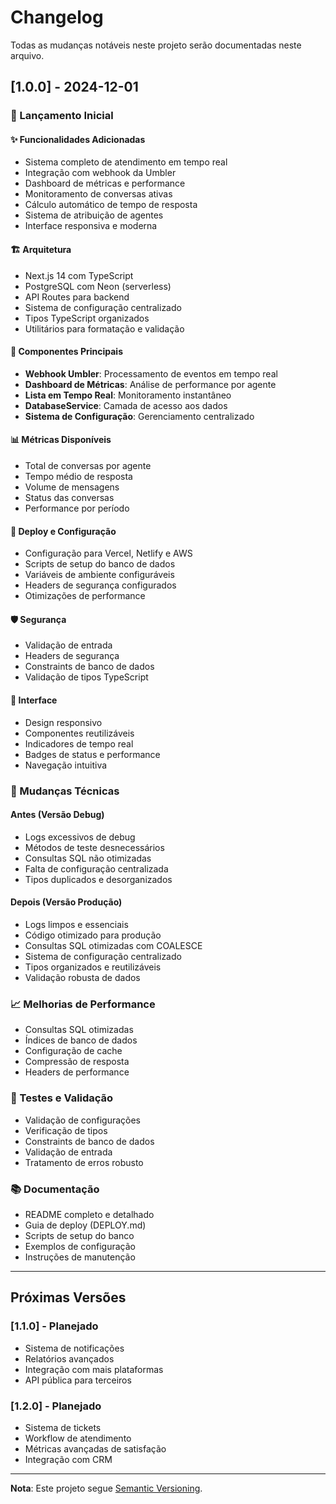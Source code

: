 # Changelog

Todas as mudanças notáveis neste projeto serão documentadas neste arquivo.

## [1.0.0] - 2024-12-01

### 🎉 Lançamento Inicial

#### ✨ Funcionalidades Adicionadas
- Sistema completo de atendimento em tempo real
- Integração com webhook da Umbler
- Dashboard de métricas e performance
- Monitoramento de conversas ativas
- Cálculo automático de tempo de resposta
- Sistema de atribuição de agentes
- Interface responsiva e moderna

#### 🏗️ Arquitetura
- Next.js 14 com TypeScript
- PostgreSQL com Neon (serverless)
- API Routes para backend
- Sistema de configuração centralizado
- Tipos TypeScript organizados
- Utilitários para formatação e validação

#### 🔧 Componentes Principais
- **Webhook Umbler**: Processamento de eventos em tempo real
- **Dashboard de Métricas**: Análise de performance por agente
- **Lista em Tempo Real**: Monitoramento instantâneo
- **DatabaseService**: Camada de acesso aos dados
- **Sistema de Configuração**: Gerenciamento centralizado

#### 📊 Métricas Disponíveis
- Total de conversas por agente
- Tempo médio de resposta
- Volume de mensagens
- Status das conversas
- Performance por período

#### 🚀 Deploy e Configuração
- Configuração para Vercel, Netlify e AWS
- Scripts de setup do banco de dados
- Variáveis de ambiente configuráveis
- Headers de segurança configurados
- Otimizações de performance

#### 🛡️ Segurança
- Validação de entrada
- Headers de segurança
- Constraints de banco de dados
- Validação de tipos TypeScript

#### 📱 Interface
- Design responsivo
- Componentes reutilizáveis
- Indicadores de tempo real
- Badges de status e performance
- Navegação intuitiva

### 🔄 Mudanças Técnicas

#### Antes (Versão Debug)
- Logs excessivos de debug
- Métodos de teste desnecessários
- Consultas SQL não otimizadas
- Falta de configuração centralizada
- Tipos duplicados e desorganizados

#### Depois (Versão Produção)
- Logs limpos e essenciais
- Código otimizado para produção
- Consultas SQL otimizadas com COALESCE
- Sistema de configuração centralizado
- Tipos organizados e reutilizáveis
- Validação robusta de dados

### 📈 Melhorias de Performance

- Consultas SQL otimizadas
- Índices de banco de dados
- Configuração de cache
- Compressão de resposta
- Headers de performance

### 🧪 Testes e Validação

- Validação de configurações
- Verificação de tipos
- Constraints de banco de dados
- Validação de entrada
- Tratamento de erros robusto

### 📚 Documentação

- README completo e detalhado
- Guia de deploy (DEPLOY.md)
- Scripts de setup do banco
- Exemplos de configuração
- Instruções de manutenção

---

## Próximas Versões

### [1.1.0] - Planejado
- Sistema de notificações
- Relatórios avançados
- Integração com mais plataformas
- API pública para terceiros

### [1.2.0] - Planejado
- Sistema de tickets
- Workflow de atendimento
- Métricas avançadas de satisfação
- Integração com CRM

---

**Nota**: Este projeto segue [Semantic Versioning](https://semver.org/).